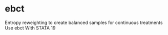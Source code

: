 # ebct
Entropy reweighting to create balanced samples for continuous treatments Use ebct With STATA 19
